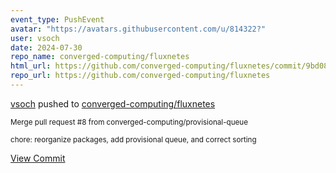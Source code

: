 ```yaml
---
event_type: PushEvent
avatar: "https://avatars.githubusercontent.com/u/814322?"
user: vsoch
date: 2024-07-30
repo_name: converged-computing/fluxnetes
html_url: https://github.com/converged-computing/fluxnetes/commit/9bd088e343606552ab349ff2d6c1b9941d569933
repo_url: https://github.com/converged-computing/fluxnetes
---
```


<a href='https://github.com/vsoch' target='_blank'>vsoch</a> pushed to <a href='https://github.com/converged-computing/fluxnetes' target='_blank'>converged-computing/fluxnetes</a>

<small>Merge pull request #8 from converged-computing/provisional-queue

chore: reorganize packages, add provisional queue, and correct sorting</small>

<a href='https://github.com/converged-computing/fluxnetes/commit/9bd088e343606552ab349ff2d6c1b9941d569933' target='_blank'>View Commit</a>